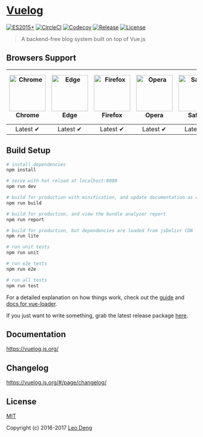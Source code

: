# [Vuelog](https://vuelog.js.org/)

[![ES2015+](https://img.shields.io/badge/es-2015+-ff69b4.svg)](https://kangax.github.io/compat-table/es6/)
[![CircleCI](https://img.shields.io/circleci/project/myst729/Vuelog/master.svg)](https://circleci.com/gh/myst729/Vuelog/tree/master)
[![Codecov](https://img.shields.io/codecov/c/github/myst729/Vuelog/master.svg)](https://codecov.io/github/myst729/Vuelog)
[![Release](https://img.shields.io/github/release/myst729/Vuelog.svg)](https://github.com/myst729/Vuelog/releases/latest)
[![License](https://img.shields.io/badge/license-MIT-blue.svg)](https://github.com/myst729/Vuelog/blob/master/LICENSE)

> A backend-free blog system built on top of Vue.js


## Browsers Support

| <img src="https://myst729.github.io/blog-images/browsers/chrome/chrome_256x256.png" alt="Chrome" width="96" height="96"><br>Chrome | <img src="https://myst729.github.io/blog-images/browsers/edge/edge_256x256.png" alt="Edge" width="96" height="96"><br>Edge | <img src="https://myst729.github.io/blog-images/browsers/firefox/firefox_256x256.png" alt="Firefox" width="96" height="96"><br>Firefox | <img src="https://myst729.github.io/blog-images/browsers/opera/opera_256x256.png" alt="Opera" width="96" height="96"><br>Opera | <img src="https://myst729.github.io/blog-images/browsers/safari/safari_256x256.png" alt="Safari" width="96" height="96"><br>Safari | <img src="https://myst729.github.io/blog-images/browsers/internet-explorer/internet-explorer_256x256.png" alt="Internet Explorer" width="96" height="96"><br>Internet Explorer |
| :------: | :------: | :------: | :------: | :------: | :--: |
| Latest ✔ | Latest ✔ | Latest ✔ | Latest ✔ | Latest ✔ | 11 ✘ |


## Build Setup

```bash
# install dependencies
npm install

# serve with hot reload at localhost:8080
npm run dev

# build for production with minification, and update documentation as well
npm run build

# build for production, and view the bundle analyzer report
npm run report

# build for production, but dependencies are loaded from jsDelivr CDN
npm run lite

# run unit tests
npm run unit

# run e2e tests
npm run e2e

# run all tests
npm run test
```

For a detailed explanation on how things work, check out the [guide](http://vuejs-templates.github.io/webpack/) and [docs for vue-loader](http://vuejs.github.io/vue-loader).

If you just want to write something, grab the latest release package [here](https://github.com/myst729/Vuelog/releases/latest).


## Documentation

https://vuelog.js.org/


## Changelog

https://vuelog.js.org/#/page/changelog/

## License

[MIT](http://opensource.org/licenses/MIT)

Copyright (c) 2016-2017 [Leo Deng](https://myst729.github.io/)
